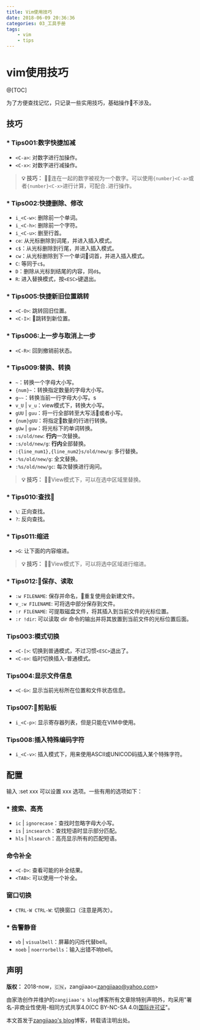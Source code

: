 ```yaml
---
title: Vim使用技巧
date: 2018-06-09 20:36:36
categories: 03_工具手册
tags:
    - vim
    - tips
---
```


# vim使用技巧

@[TOC]

为了方便查找记忆，只记录一些实用技巧，基础操作不涉及。

## 技巧

### * Tips001:数字快捷加减

- `<C-a>`: 对数字进行加操作。
- `<C-x>`: 对数字进行减操作。

> **:bulb: 技巧：** 连在一起的数字被视为一个数字。可以使用`{number}<C-a>`或者`{number}<C-x>`进行计算，可配合`.`进行操作。

### * Tips002:快捷删除、修改

- `i_<C-w>`: 删除前一个单词。
- `i_<C-h>`: 删除前一个字符。
- `i_<C-u>`: 删至行首。
- `ce`: 从光标删除到词尾，并进入插入模式。
- `c$`：从光标删除到行尾，并进入插入模式。
- `cw`：从光标删除到下一个单词词首，并进入插入模式。
- `C`: 等同于`c$`。
- `D`：删除从光标到结尾的内容，同`d$`。
- `R`: 进入替换模式，按`<ESC>`键退出。

### * Tips005:快捷新旧位置跳转

- `<C-O>`: 跳转回旧位置。
- `<C-I>`: 跳转到新位置。

### * Tips006:上一步与取消上一步

- `<C-R>`: 回到撤销前状态。

### * Tips009:替换、转换

- `~`：转换一个字母大小写。
- `{num}~`：转换指定数量的字母大小写。
- `g~~`：转换当前一行字母大小写。s
- `v_U` | `v_u`：view模式下，转换大小写。
- `gUU` | `guu`：将一行全部转至大写活或者小写。
- `{num}gUU`：将指定数量的行进行转换。
- `gUw` | `guw`：将光标下的单词转换。
- `:s/old/new`: **行内**一次替换。
- `:s/old/new/g`: **行内**全部替换。
- `:{line_num1},{line_num2}s/old/new/g`: 多行替换。
- `:%s/old/new/g`: 全文替换。
- `:%s/old/new/gc`: 每次替换进行询问。

> **:bulb: 技巧：** View模式下，可以在选中区域里替换。

### * Tips010:查找

- `\`: 正向查找。
- `?`: 反向查找。

### * Tips011:缩进

- `>G`: 让下面的内容缩进。

> **:bulb: 技巧：** View模式下，可以将选中区域进行缩进。

### * Tips012:保存、读取

- `:w FILENAME`: 保存并命名，重复使用会新建文件。
- `v_:w FILENAME`: 可将选中部分保存到文件。
- `:r FILENAME`: 可提取磁盘文件，将其插入到当前文件的光标位置。
- `:r !dir`: 可以读取 dir 命令的输出并将其放置到当前文件的光标位置后面。

### Tips003:模式切换

- `<C-[>`: 切换到普通模式，不过习惯`<ESC>`退出了。
- `<C-o>`: 临时切换插入-普通模式。

### Tips004:显示文件信息

- `<C-G>`: 显示当前光标所在位置和文件状态信息。

### Tips007:剪贴板

- `i_<C-p>`: 显示寄存器列表，但是只能在VIM中使用。

### Tips008:插入特殊编码字符

- `i_<C-v>`: 插入模式下，用来使用ASCII或UNICOD码插入某个特殊字符。

## 配置

输入 :set xxx 可以设置 xxx 选项。一些有用的选项如下：

### * 搜索、高亮

- `ic` | `ignorecase`：查找时忽略字母大小写。
- `is` | `incsearch`：查找短语时显示部分匹配。
- `hls` | `hlsearch`：高亮显示所有的匹配短语。

### 命令补全

- `<C-D>`: 查看可能的补全结果。
- `<TAB>`: 可以使用一个补全。

### 窗口切换

- `CTRL-W CTRL-W`: 切换窗口（注意是两次）。

### * 告警静音

- `vb` | `visualbell`：屏幕的闪烁代替bell。
- `noeb` | `noerrorbells`：输入出错不响bell。

## 声明

**版权：** 2018-now，:cn:，zangjiaao\<zangjiaao@yahoo.com>

由家浩创作并维护的`zangjiaao's blog`博客所有文章除特别声明外，均采用"署名-非商业性使用-相同方式共享4.0(CC BY-NC-SA 4.0)[国际许可证](https://creativecommons.org/licenses/by-nc-sa/4.0/deed.zh)"。

本文首发于[zangjiaao's blog](https://blog.zangjiaao.cn/)博客，转载请注明出处。
